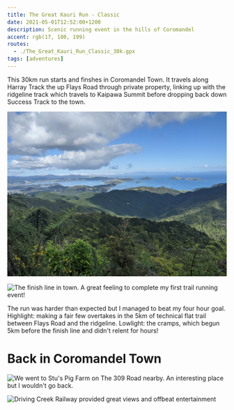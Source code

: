 ```yaml
---
title: The Great Kauri Run - Classic
date: 2021-05-01T12:52:00+1200
description: Scenic running event in the hills of Coromandel
accent: rgb(17, 180, 199)
routes:
  - ./The_Great_Kauri_Run_Classic_30k.gpx
tags: [adventures]
---
```


This 30km run starts and finshes in Coromandel Town. It travels along Harray Track the up Flays Road through private property, linking up with the ridgeline track which travels to Kaipawa Summit before dropping back down Success Track to the town.

![Looking west from the ridgeline trail. This was my first trip to the region; the scenery reminds me of a warmer, busier Marlborough Sounds.][trail]

![The finish line in town. A great feeling to complete my first trail running event!][finish]

The run was harder than expected but I managed to beat my four hour goal. Highlight: making a fair few overtakes in the 5km of technical flat trail between Flays Road and the ridgeline. Lowlight: the cramps, which begun 5km before the finish line and didn't relent for hours!

# Back in Coromandel Town

![We went to Stu's Pig Farm on The 309 Road nearby. An interesting place but I wouldn't go back.][pigs]

![Driving Creek Railway provided great views and offbeat entertainment][train]

[trail]: ./PXL_20210430_231256790.jpg
[finish]: ./PXL_20210501_014935918.jpg
[pigs]: ./PXL_20210501_235242179.MP.jpg
[train]: ./PXL_20210502_011125098.jpg

